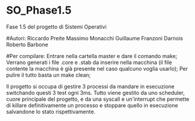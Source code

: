 # SO_Phase1.5
Fase 1.5 del progetto di Sistemi Operativi

#Autori:
  Riccardo Preite
  Massimo Monacchi
  Guillaume Franzoni Darnois
  Roberto Barbone
  
#Per compilare:
  Entrare nella cartella master e dare il comando make;
  Verrano generati i file .core e .stab da inserire nella macchina (il file contente la macchina è già presente nel caso         qualcuno voglia usarlo);
  Per pulire il tutto basta un make clean;
  
  
Il progetto si occupa di gestire 3 processi da mandare in esecuzione switchando questi 3 test ogni 3ms.
Tutto viene gestito da uno scheduler, cuore principale del progetto, e da una syscall e un'interrupt che permette di killare definitivamente un processo e stoppare quello in esecuzione salvandone lo stato rispettivamente.
